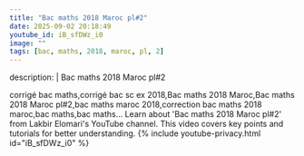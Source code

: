 ```yaml
---
title: "Bac maths 2018 Maroc pl#2"
date: 2025-09-02 20:18:49 
youtube_id: iB_sfDWz_i0
image: ""
tags: [bac, maths, 2018, maroc, pl, 2]
---
```

description: |
  Bac maths 2018 Maroc pl#2
  
  
  corrigé bac maths,corrigé bac sc ex 2018,Bac maths 2018 Maroc,Bac maths 2018 Maroc pl#2,bac maths maroc 2018,correction bac maths 2018 maroc,bac maths,bac maths...
  Learn about 'Bac maths 2018 Maroc pl#2' from Lakbir Elomari's YouTube channel. This video covers key points and tutorials for better understanding.
{% include youtube-privacy.html id="iB_sfDWz_i0" %}
